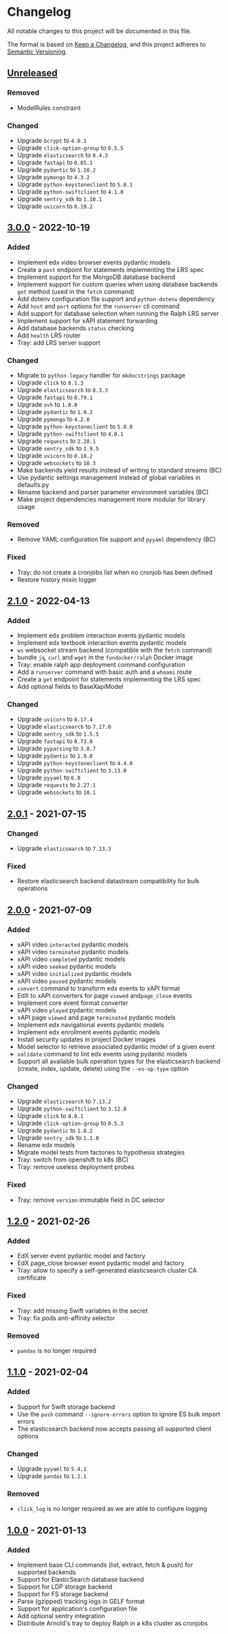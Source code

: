 # Changelog

All notable changes to this project will be documented in this file.

The format is based on [Keep a Changelog](https://keepachangelog.com/en/1.0.0/),
and this project adheres to
[Semantic Versioning](https://semver.org/spec/v2.0.0.html).

## [Unreleased]

### Removed

- ModelRules constraint

### Changed

- Upgrade `bcrypt` to `4.0.1`
- Upgrade `click-option-group` to `0.5.5`
- Upgrade `elasticsearch` to `8.4.3`
- Upgrade `fastapi` to `0.85.1`
- Upgrade `pydantic` to `1.10.2`
- Upgrade `pymongo` to `4.3.2`
- Upgrade `python-keystoneclient` to `5.0.1`
- Upgrade `python-swiftclient` to `4.1.0`
- Upgrade `sentry_sdk` to `1.10.1`
- Upgrade `uvicorn` to `0.19.2`

## [3.0.0] - 2022-10-19

### Added

- Implement edx video browser events pydantic models
- Create a `post` endpoint for statements implementing the LRS spec
- Implement support for the MongoDB database backend
- Implement support for custom queries when using database backends `get`
  method (used in the `fetch` command)
- Add dotenv configuration file support and `python-dotenv` dependency
- Add `host` and `port` options for the `runserver` cli command
- Add support for database selection when running the Ralph LRS server
- Implement support for xAPI statement forwarding
- Add database backends `status` checking
- Add `health` LRS router
- Tray: add LRS server support

### Changed

- Migrate to `python-legacy` handler for `mkdocstrings` package
- Upgrade `click` to `8.1.3`
- Upgrade `elasticsearch` to `8.3.3`
- Upgrade `fastapi` to `0.79.1`
- Upgrade `ovh` to `1.0.0`
- Upgrade `pydantic` to `1.9.2`
- Upgrade `pymongo` to `4.2.0`
- Upgrade `python-keystoneclient` to `5.0.0`
- Upgrade `python-swiftclient` to `4.0.1`
- Upgrade `requests` to `2.28.1`
- Upgrade `sentry_sdk` to `1.9.5`
- Upgrade `uvicorn` to `0.18.2`
- Upgrade `websockets` to `10.3`
- Make backends yield results instead of writing to standard streams (BC)
- Use pydantic settings management instead of global variables in defaults.py
- Rename backend and parser parameter environment variables (BC)
- Make project dependencies management more modular for library usage

### Removed

- Remove YAML configuration file support and `pyyaml` dependency (BC)

### Fixed

- Tray: do not create a cronjobs list when no cronjob has been defined
- Restore history mixin logger

## [2.1.0] - 2022-04-13

### Added

- Implement edx problem interaction events pydantic models
- Implement edx textbook interaction events pydantic models
- `ws` websocket stream backend (compatible with the `fetch` command)
- bundle `jq`, `curl` and `wget` in the `fundocker/ralph` Docker image
- Tray: enable ralph app deployment command configuration
- Add a `runserver` command with basic auth and a `whoami` route
- Create a `get` endpoint for statements implementing the LRS spec
- Add optional fields to BaseXapiModel

### Changed

- Upgrade `uvicorn` to `0.17.4`
- Upgrade `elasticsearch` to `7.17.0`
- Upgrade `sentry_sdk` to `1.5.5`
- Upgrade `fastapi` to `0.73.0`
- Upgrade `pyparsing` to `3.0.7`
- Upgrade `pydantic` to `1.9.0`
- Upgrade `python-keystoneclient` to `4.4.0`
- Upgrade `python-swiftclient` to `3.13.0`
- Upgrade `pyyaml` to `6.0`
- Upgrade `requests` to `2.27.1`
- Upgrade `websockets` to `10.1`

## [2.0.1] - 2021-07-15

### Changed

- Upgrade `elasticsearch` to `7.13.3`

### Fixed

- Restore elasticsearch backend datastream compatibility for bulk operations

## [2.0.0] - 2021-07-09

### Added

- xAPI video `interacted` pydantic models
- xAPI video `terminated` pydantic models
- xAPI video `completed` pydantic models
- xAPI video `seeked` pydantic models
- xAPI video `initialized` pydantic models
- xAPI video `paused` pydantic models
- `convert` command to transform edx events to xAPI format
- EdX to xAPI converters for page `viewed` and`page_close` events
- Implement core event format converter
- xAPI video `played` pydantic models
- xAPI page `viewed` and page `terminated` pydantic models
- Implement edx navigational events pydantic models
- Implement edx enrollment events pydantic models
- Install security updates in project Docker images
- Model selector to retrieve associated pydantic model of a given event
- `validate` command to lint edx events using pydantic models
- Support all available bulk operation types for the elasticsearch backend
  (create, index, update, delete) using the `--es-op-type` option

### Changed

- Upgrade `elasticsearch` to `7.13.2`
- Upgrade `python-swiftclient` to `3.12.0`
- Upgrade `click` to `8.0.1`
- Upgrade `click-option-group` to `0.5.3`
- Upgrade `pydantic` to `1.8.2`
- Upgrade `sentry_sdk` to `1.1.0`
- Rename edx models
- Migrate model tests from factories to hypothesis strategies
- Tray: switch from openshift to k8s (BC)
- Tray: remove useless deployment probes

### Fixed

- Tray: remove `version` immutable field in DC selector

## [1.2.0] - 2021-02-26

### Added

- EdX server event pydantic model and factory
- EdX page_close browser event pydantic model and factory
- Tray: allow to specify a self-generated elasticsearch cluster CA certificate

### Fixed

- Tray: add missing Swift variables in the secret
- Tray: fix pods anti-affinity selector

### Removed

- `pandas` is no longer required

## [1.1.0] - 2021-02-04

### Added

- Support for Swift storage backend
- Use the `push` command `--ignore-errors` option to ignore ES bulk import
  errors
- The elasticsearch backend now accepts passing all supported client options

### Changed

- Upgrade `pyyaml` to `5.4.1`
- Upgrade `pandas` to `1.2.1`

### Removed

- `click_log` is no longer required as we are able to configure logging

## [1.0.0] - 2021-01-13

### Added

- Implement base CLI commands (list, extract, fetch & push) for supported
  backends
- Support for ElasticSearch database backend
- Support for LDP storage backend
- Support for FS storage backend
- Parse (gzipped) tracking logs in GELF format
- Support for application's configuration file
- Add optional sentry integration
- Distribute Arnold's tray to deploy Ralph in a k8s cluster as cronjobs

[unreleased]: https://github.com/openfun/ralph/compare/v3.0.0...master
[3.0.0]: https://github.com/openfun/ralph/compare/v2.1.0...v3.0.0
[2.1.0]: https://github.com/openfun/ralph/compare/v2.0.1...v2.1.0
[2.0.1]: https://github.com/openfun/ralph/compare/v2.0.0...v2.0.1
[2.0.0]: https://github.com/openfun/ralph/compare/v1.2.0...v2.0.0
[1.2.0]: https://github.com/openfun/ralph/compare/v1.1.0...v1.2.0
[1.1.0]: https://github.com/openfun/ralph/compare/v1.0.0...v1.1.0
[1.0.0]: https://github.com/openfun/ralph/compare/3d03d85...v1.0.0

